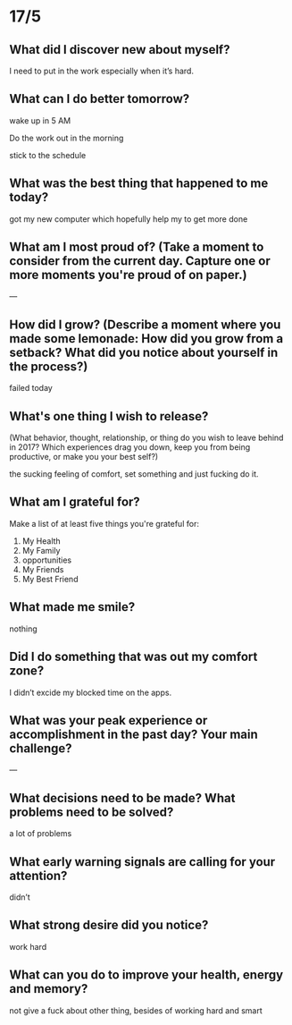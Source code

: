# 17/5

## **What did I discover new about myself?**

I need to put in the work especially when it’s hard.

## **What can I do better tomorrow?**

wake up in 5 AM

Do the work out in the morning

stick to the schedule

## **What was the best thing that happened to me today?**

got my new computer which hopefully help my to get more done

## **What am I most proud of? (**Take a moment to consider from the current day. Capture one or more moments you're proud of on paper.**)**

—

## **How did I grow? (Describe a moment where you made some lemonade: How did you grow from a setback? What did you notice about yourself in the process?)**

failed today

## **What's one thing I wish to release?**

(What behavior, thought, relationship, or thing do you wish to leave behind in 2017? Which experiences drag you down, keep you from being productive, or make you your best self?)

the sucking feeling of comfort, set something and just fucking do it.

## **What am I grateful for?**

Make a list of at least five things you're grateful for:

1. My Health
2. My Family
3. opportunities
4. My Friends
5. My Best Friend

## **What made me smile?**

nothing

## **Did I do something that was out my comfort zone?**

I didn’t excide my blocked time on the apps. 

## What was your peak experience or accomplishment in the past day? Your main challenge?

—

## What decisions need to be made? What problems need to be solved?

a lot of problems

## What early warning signals are calling for your attention?

didn’t

## What strong desire did you notice?

work hard

## What can you do to improve your health, energy and memory?

not give a fuck about other thing, besides of working hard and smart